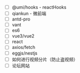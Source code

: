 - [ ] @umi/hooks - reactHooks
- [ ] qiankun - 微前端
- [ ] antd-pro
- [ ] vant
- [ ] es6
- [ ] vue3/vue2
- [ ] react
- [ ] axios/fetch
- [ ] eggjs/nestjs
- [ ] 如何进行视频分片（防止盗视频）
- [ ] 论坛网站
